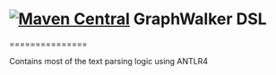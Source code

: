 [![Maven Central](https://maven-badges.herokuapp.com/maven-central/org.graphwalker/graphwalker-dsl/badge.svg)](https://maven-badges.herokuapp.com/maven-central/org.graphwalker/graphwalker-dsl)
GraphWalker DSL
===================

===============

Contains most of the text parsing logic using ANTLR4
